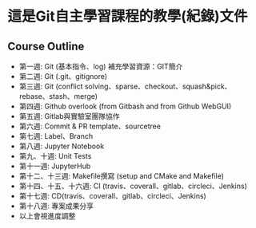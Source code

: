 # 這是Git自主學習課程的教學(紀錄)文件
## Course Outline
* 第一週: Git (基本指令、log) 補充學習資源：GIT簡介
* 第二週: Git (.git、gitignore)
* 第三週: Git (conflict solving、sparse、checkout、squash&pick、rebase、stash、merge)
* 第四週: Github overlook (from Gitbash and from Github WebGUI)
* 第五週: Gitlab與實驗室團隊協作
* 第六週: Commit & PR template、sourcetree
* 第七週: Label、Branch
* 第八週: Jupyter Notebook
* 第九、十週: Unit Tests
* 第十一週: JupyterHub 
* 第十二、十三週: Makefile撰寫 (setup and CMake and Makefile)
* 第十四、十五、十六週: CI (travis、coverall、gitlab、circleci、Jenkins)
* 第十七週: CD(travis、coverall、gitlab、circleci、Jenkins)
* 第十八週: 專案成果分享
* 以上會視進度調整
